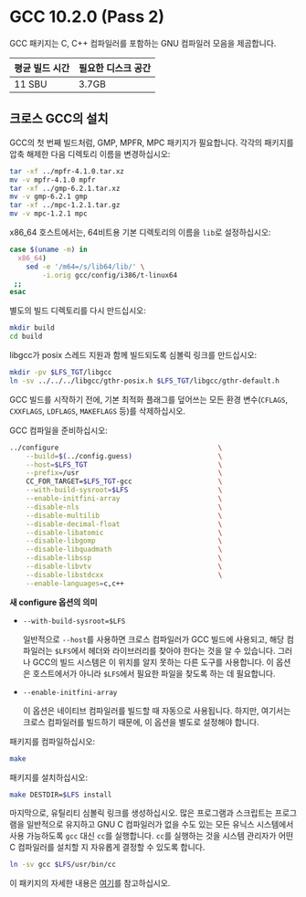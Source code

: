 # GCC 10.2.0 (Pass 2)

GCC 패키지는 C, C++ 컴파일러를 포함하는 GNU 컴파일러 모음을 제곰합니다.

| 평균 빌드 시간 | 필요한 디스크 공간 |
| --- | --- |
| 11 SBU | 3.7GB |

## 크로스 GCC의 설치

GCC의 첫 번째 빌드처럼, GMP, MPFR, MPC 패키지가 필요합니다. 각각의 패키지를 압축 해제한 다음 디렉토리 이름을 변경하십시오:

```sh
tar -xf ../mpfr-4.1.0.tar.xz
mv -v mpfr-4.1.0 mpfr
tar -xf ../gmp-6.2.1.tar.xz
mv -v gmp-6.2.1 gmp
tar -xf ../mpc-1.2.1.tar.gz
mv -v mpc-1.2.1 mpc
```

x86_64 호스트에서는, 64비트용 기본 디렉토리의 이름을 `lib`로 설정하십시오:

```sh
case $(uname -m) in
  x86_64)
    sed -e '/m64=/s/lib64/lib/' \
        -i.orig gcc/config/i386/t-linux64
 ;;
esac
```

별도의 빌드 디렉토리를 다시 만드십시오:

```sh
mkdir build
cd build
```

libgcc가 posix 스레드 지원과 함께 빌드되도록 심볼릭 링크를 만드십시오:

```sh
mkdir -pv $LFS_TGT/libgcc
ln -sv ../../../libgcc/gthr-posix.h $LFS_TGT/libgcc/gthr-default.h
```

GCC 빌드를 시작하기 전에, 기본 최적화 플래그를 덮어쓰는 모든 환경 변수(`CFLAGS`, `CXXFLAGS`, `LDFLAGS`, `MAKEFLAGS` 등)를 삭제하십시오.

GCC 컴파일을 준비하십시오:

```sh
../configure                                       \
    --build=$(../config.guess)                     \
    --host=$LFS_TGT                                \
    --prefix=/usr                                  \
    CC_FOR_TARGET=$LFS_TGT-gcc                     \
    --with-build-sysroot=$LFS                      \
    --enable-initfini-array                        \
    --disable-nls                                  \
    --disable-multilib                             \
    --disable-decimal-float                        \
    --disable-libatomic                            \
    --disable-libgomp                              \
    --disable-libquadmath                          \
    --disable-libssp                               \
    --disable-libvtv                               \
    --disable-libstdcxx                            \
    --enable-languages=c,c++
```

**새 configure 옵션의 의미**

* `--with-build-sysroot=$LFS`

  일반적으로 `--host`를 사용하면 크로스 컴파일러가 GCC 빌드에 사용되고, 해당 컴파일러는 `$LFS`에서 헤더와 라이브러리를 찾아야 한다는 것을 알 수 있습니다. 그러나 GCC의 빌드 시스템은 이 위치를 알지 못하는 다른 도구를 사용합니다. 이 옵션은 호스트에서가 아니라 `$LFS`에서 필요한 파일을 찾도록 하는 데 필요합니다.
* `--enable-initfini-array`

  이 옵션은 네이티브 컴파일러를 빌드할 때 자동으로 사용됩니다. 하지만, 여기서는 크로스 컴파일러를 빌드하기 때문에, 이 옵션을 별도로 설정해야 합니다.


패키지를 컴파일하십시오:

```sh
make
```

패키지를 설치하십시오:

```sh
make DESTDIR=$LFS install
```

마지막으로, 유틸리티 심볼릭 링크를 생성하십시오. 많은 프로그램과 스크립트는 프로그램을 일반적으로 유지하고 GNU C 컴파일러가 없을 수도 있는 모든 유닉스 시스템에서 사용 가능하도록 `gcc` 대신 `cc`를 실행합니다. `cc`를 실행하는 것을 시스템 관리자가  어떤 C 컴파일러를 설치할 지 자유롭게 결정할 수 있도록 합니다.

```sh
ln -sv gcc $LFS/usr/bin/cc
```

이 패키지의 자세한 내용은 [여기](/8/26.html)를 참고하십시오.